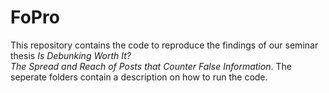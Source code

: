 # FoPro
This repository contains the code to reproduce the findings of our seminar thesis *Is Debunking Worth It?  
The Spread and Reach of Posts that Counter False Information*.
The seperate folders contain a description on how to run the code.